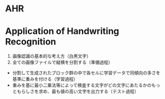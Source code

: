 # AHR
Application of Handwriting Recognition
===

1. 画像認識の基本的な考え方（白黒文字）
1. 全ての画像ファイルで縦横を分割する（準備過程）

- 分割して生成されたブロック群の中で各セルに学習データで同傾向の多さを基準に重みを付ける（学習過程）
- 重みを基に最小二乗法等によって検査する文字がどの文字にあたるかのもっともらしさを求め、最も値の高い文字を出力する（テスト過程）
